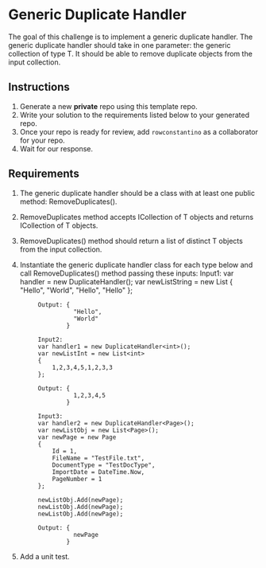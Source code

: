 # Generic Duplicate Handler

The goal of this challenge is to implement a generic duplicate handler. The generic duplicate handler should take in
one parameter: the generic collection of type T. It should be able to remove duplicate objects from the input collection.

## Instructions

1. Generate a new **private** repo using this template repo.
2. Write your solution to the requirements listed below to your generated repo.
3. Once your repo is ready for review, add `rowconstantino` as a collaborator for your repo.
4. Wait for our response.

## Requirements

1. The generic duplicate handler should be a class with at least one public method: RemoveDuplicates().
2. RemoveDuplicates method accepts ICollection of T objects and returns ICollection of T objects.
3. RemoveDuplicates() method should return a list of distinct T objects from the input collection.
4. Instantiate the generic duplicate handler class for each type below and call RemoveDuplicates() method passing these inputs:
    Input1:
            var handler = new DuplicateHandler<string>();
            var newListString = new List<string>
            {
                "Hello",
                "World",
                "Hello",
                "Hello"
            };
            
            Output: {
                      "Hello",
                      "World"
                    }
                    
            Input2:
            var handler1 = new DuplicateHandler<int>();
            var newListInt = new List<int>
            {
                1,2,3,4,5,1,2,3,3
            };
            
            Output: {
                      1,2,3,4,5
                    }
                    
            Input3:
            var handler2 = new DuplicateHandler<Page>();
            var newListObj = new List<Page>();
            var newPage = new Page
            {
                Id = 1,
                FileName = "TestFile.txt",
                DocumentType = "TestDocType",
                ImportDate = DateTime.Now,
                PageNumber = 1
            };

            newListObj.Add(newPage);
            newListObj.Add(newPage);
            newListObj.Add(newPage);
            
            Output: {
                      newPage
                    }
                    
5. Add a unit test.
